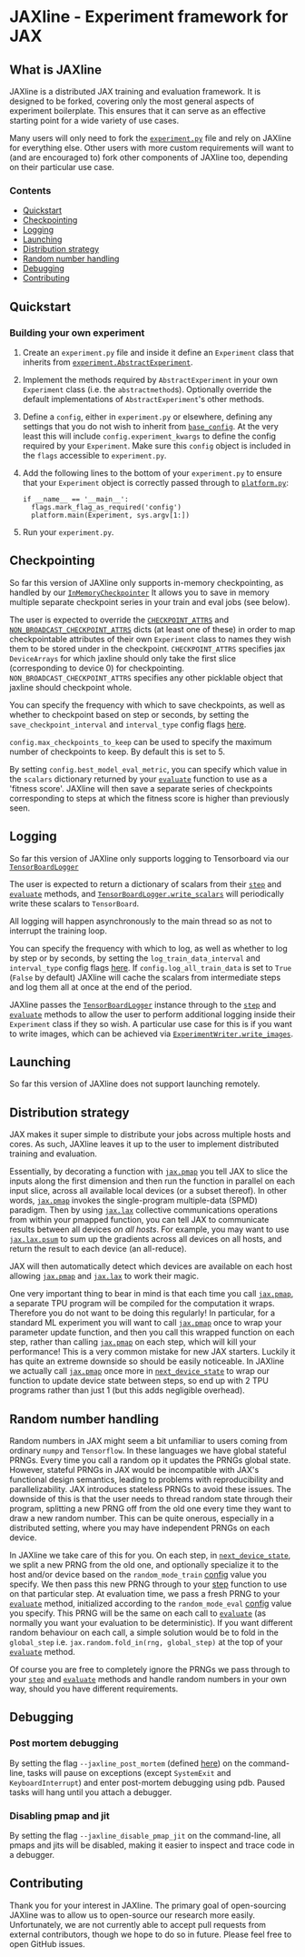 # JAXline - Experiment framework for JAX

## What is JAXline

JAXline is a distributed JAX training and evaluation framework.
It is designed to be forked, covering only the most general aspects of
experiment boilerplate. This ensures that it can serve as an effective starting
point for a wide variety of use cases.

Many users will only need to fork the
[`experiment.py`](https://github.com/deepmind/jaxline/tree/master/experiment.py)
file and rely on JAXline for everything else. Other users with more custom
requirements will want to (and are encouraged to) fork other components of
JAXline too, depending on their particular use case.

### Contents

*   [Quickstart](#quickstart)
*   [Checkpointing](#checkpointing)
*   [Logging](#logging)
*   [Launching](#launching)
*   [Distribution strategy](#distribution-strategy)
*   [Random number handling](#random-number-handling)
*   [Debugging](#debugging)
*   [Contributing](#contributing)

## Quickstart

### Building your own experiment

1.  Create an `experiment.py` file and inside it define an `Experiment` class
    that inherits from
    [`experiment.AbstractExperiment`](https://github.com/deepmind/jaxline/tree/master/experiment.py).
2.  Implement the methods required by
    `AbstractExperiment` in your own `Experiment` class (i.e. the
    `abstractmethod`s). Optionally override the default implementations of `AbstractExperiment`'s other methods.
3.  Define a `config`, either in `experiment.py` or elsewhere, defining any
    settings that you do not wish to inherit from
    [`base_config`](https://github.com/deepmind/jaxline/tree/master/base_config.py).
    At the very least this will include `config.experiment_kwargs` to define the
    config required by your `Experiment`. Make sure this `config` object is
    included in the `flags` accessible to `experiment.py`.
4.  Add the following lines to the bottom of your `experiment.py` to ensure that
    your `Experiment` object is correctly passed through to
    [`platform.py`](https://github.com/deepmind/jaxline/tree/master/platform.py):

    ```
    if __name__ == '__main__':
      flags.mark_flag_as_required('config')
      platform.main(Experiment, sys.argv[1:])
    ```

4.  Run your `experiment.py`.

## Checkpointing

So far this version of JAXline only supports in-memory checkpointing, as handled
by our
[`InMemoryCheckpointer`](https://github.com/deepmind/jaxline/tree/master/utils.py)
It allows you to save in memory multiple separate checkpoint series in your
train and eval jobs (see below).

The user is expected to override the
[`CHECKPOINT_ATTRS`](https://github.com/deepmind/jaxline/tree/master/experiment.py)
and
[`NON_BROADCAST_CHECKPOINT_ATTRS`](https://github.com/deepmind/jaxline/tree/master/experiment.py)
dicts (at least one of these) in order to map checkpointable attributes of their
own `Experiment` class to names they wish them to be stored under in the
checkpoint.
`CHECKPOINT_ATTRS` specifies jax `DeviceArrays` for which jaxline should only
take the first slice (corresponding to device 0) for checkpointing.
`NON_BROADCAST_CHECKPOINT_ATTRS` specifies any other picklable object that
jaxline should checkpoint whole.

You can specify the frequency with which to save checkpoints, as well as whether
to checkpoint based on step or seconds, by setting the
`save_checkpoint_interval` and `interval_type`  config flags
[here](https://github.com/deepmind/jaxline/tree/master/base_config.py).

`config.max_checkpoints_to_keep` can be used to specify the maximum number of
checkpoints to keep. By default this is set to 5.

By setting `config.best_model_eval_metric`, you can specify which value in the
`scalars` dictionary returned by your
[`evaluate`](https://github.com/deepmind/jaxline/tree/master/experiment.py)
function to use as a 'fitness score'. JAXline will then save a separate series
of checkpoints corresponding to steps at which the fitness score is higher than
previously seen.

## Logging

So far this version of JAXline only supports logging to Tensorboard via our
[`TensorBoardLogger`](https://github.com/deepmind/jaxline/tree/master/platform.py)

The user is expected to return a dictionary of scalars from their
[`step`](https://github.com/deepmind/jaxline/tree/master/experiment.py)
and
[`evaluate`](https://github.com/deepmind/jaxline/tree/master/experiment.py)
methods, and
[`TensorBoardLogger.write_scalars`](https://github.com/deepmind/jaxline/tree/master/platform.py)
will periodically write these scalars to `TensorBoard`.

All logging will happen asynchronously to the main thread so as not to interrupt
the training loop.

You can specify the frequency with which to log, as well as whether to log by
step or by seconds, by setting the `log_train_data_interval` and `interval_type`
config flags [here](https://github.com/deepmind/jaxline/tree/master/base_config.py).
If `config.log_all_train_data` is set to `True` (`False` by default) JAXline
will cache the scalars from intermediate steps and log them all at once at the
end of the period.

JAXline passes the
[`TensorBoardLogger`](https://github.com/deepmind/jaxline/tree/master/platform.py)
instance through to the
[`step`](https://github.com/deepmind/jaxline/tree/master/experiment.py)
and
[`evaluate`](https://github.com/deepmind/jaxline/tree/master/experiment.py)
methods to allow the user to perform additional logging inside their
`Experiment` class if they so wish. A particular use case for this is if you
want to write images, which can be achieved via
[`ExperimentWriter.write_images`](https://github.com/deepmind/jaxline/tree/master/platform.py).


## Launching

So far this version of JAXline does not support launching remotely.

## Distribution strategy

JAX makes it super simple to distribute your jobs across multiple hosts and
cores. As such, JAXline leaves it up to the user to implement distributed
training and evaluation.

Essentially, by decorating a function with
[`jax.pmap`](https://jax.readthedocs.io/en/latest/jax.html#parallelization-pmap)
you tell JAX to slice the inputs along the first dimension and then run the
function in parallel on each input slice, across all available local devices (or
a subset thereof). In other words,
[`jax.pmap`](https://jax.readthedocs.io/en/latest/jax.html#parallelization-pmap)
invokes the single-program multiple-data (SPMD) paradigm. Then by using
[`jax.lax`](https://jax.readthedocs.io/en/latest/jax.lax.html) collective
communications operations from within your pmapped function, you can tell JAX to
communicate results between all devices _on all hosts_. For example, you may
want to use [`jax.lax.psum`](https://jax.readthedocs.io/en/latest/jax.lax.html)
to sum up the gradients across all devices on all hosts, and return the result
to each device (an all-reduce).

JAX will then automatically detect which devices are available on each host
allowing
[`jax.pmap`](https://jax.readthedocs.io/en/latest/jax.html#parallelization-pmap)
and [`jax.lax`](https://jax.readthedocs.io/en/latest/jax.lax.html) to work their
magic.

One very important thing to bear in mind is that each time you call
[`jax.pmap`](https://jax.readthedocs.io/en/latest/jax.html#parallelization-pmap),
a separate TPU program will be compiled for the computation it wraps. Therefore
you do not want to be doing this regularly! In particular, for a standard ML
experiment you will want to call
[`jax.pmap`](https://jax.readthedocs.io/en/latest/jax.html#parallelization-pmap)
once to wrap your parameter update function,
and then you call this wrapped function on each step, rather than calling
[`jax.pmap`](https://jax.readthedocs.io/en/latest/jax.html#parallelization-pmap)
on each step, which will kill your performance! This is a very common mistake
for new JAX starters. Luckily it has quite an extreme downside so should be
easily noticeable. In JAXline we actually call
[`jax.pmap`](https://jax.readthedocs.io/en/latest/jax.html#parallelization-pmap)
once more in
[`next_device_state`](https://github.com/deepmind/jaxline/tree/master/experiment.py)
to wrap our function to update device state between steps, so end up with 2 TPU
programs rather than just 1 (but this adds negligible overhead).

## Random number handling

Random numbers in JAX might seem a bit unfamiliar to users coming from ordinary
`numpy` and `Tensorflow`. In these languages we have global stateful PRNGs.
Every time you call a random op it updates the PRNGs global state. However,
stateful PRNGs in JAX would be incompatible with JAX's functional design
semantics, leading to problems with reproducibility and parallelizability. JAX
introduces stateless PRNGs to avoid these issues. The downside of this is that
the user needs to thread random state through their program, splitting a new
PRNG off from the old one every time they want to draw a new random number. This
can be quite onerous, especially in a distributed setting, where you may have
independent PRNGs on each device.

In JAXline we take care of this for you. On each step, in
[`next_device_state`](https://github.com/deepmind/jaxline/tree/master/experiment.py),
we split a new PRNG from the old one, and optionally specialize it to the host
and/or device based on the
`random_mode_train` [config](https://github.com/deepmind/jaxline/tree/master/base_config.py)
value you specify. We then pass this new PRNG through to your
[step](https://github.com/deepmind/jaxline/tree/master/experiment.py)
function to use on that particular step. At evaluation time, we pass a fresh
PRNG to your
[`evaluate`](https://github.com/deepmind/jaxline/tree/master/experiment.py)
method, initialized according to the `random_mode_eval`
[config](https://github.com/deepmind/jaxline/tree/master/base_config.py) value
you specify. This PRNG will be the same on each call to
[`evaluate`](https://github.com/deepmind/jaxline/tree/master/experiment.py)
(as normally you want your evaluation to be deterministic). If you want
different random behaviour on each call, a simple solution would be to fold in
the `global_step` i.e. `jax.random.fold_in(rng, global_step)` at the top of your
[`evaluate`](https://github.com/deepmind/jaxline/tree/master/experiment.py)
method.

Of course you are free to completely ignore the PRNGs we pass through to your
[`step`](https://github.com/deepmind/jaxline/tree/master/experiment.py)
and
[`evaluate`](https://github.com/deepmind/jaxline/tree/master/experiment.py)
methods and handle random numbers in your own way, should you have different
requirements.

## Debugging

### Post mortem debugging

By setting the flag `--jaxline_post_mortem` (defined
[here](https://github.com/deepmind/jaxline/tree/master/utils.py)) on the command-line,
tasks will pause on exceptions (except `SystemExit` and `KeyboardInterrupt`) and
enter post-mortem debugging using pdb. Paused tasks will hang until you attach
a debugger.

### Disabling pmap and jit

By setting the flag `--jaxline_disable_pmap_jit` on the command-line, all pmaps
and jits will be disabled, making it easier to inspect and trace code in a
debugger.

## Contributing

Thank you for your interest in JAXline. The primary goal of open-sourcing
JAXline was to allow us to open-source our research more easily. Unfortunately,
we are not currently able to accept pull requests from external contributors,
though we hope to do so in future. Please feel free to open GitHub issues.
